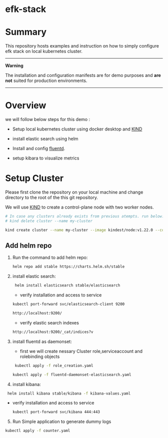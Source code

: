 # efk-stack
# Summary
This repository hosts examples and instruction on how to simply configure efk stack on local kubernetes cluster.

---
**Warning**

The installation and configuration manifests are for demo purposes and __are not__ suited for production environments. 

---

# Overview
we will follow below steps for this demo :  

- Setup local kubernetes cluster using docker desktop and [KIND](https://github.com/kubernetes-sigs/kind/releases)

- install elastic search using helm 
- Install and config [fluentd](https://www.fluentd.org/).  
- setup kibara to visualize metrics 



# Setup Cluster
Please first clone the repository on your local machine and change directory to the root of the this git repository.

We will use [KIND](https://github.com/kubernetes-sigs/kind/releases) to create a control-plane node with two worker nodes.

```bash
# In case any clusters already exists from previous atempts. run below:
# kind delete cluster --name my-cluster

kind create cluster --name my-cluster --image kindest/node:v1.22.0 --config demo-cluster.yaml
```
## Add helm repo
1. Run the command to add helm repo:

   ```bash
   helm repo add stable https://charts.helm.sh/stable
   ```

2. install elastic search:

   ```bash
    helm install elasticsearch stable/elasticsearch
   ```
    - verify installation and access to service

     ```bash
    kubectl port-forward svc/elasticsearch-client 9200
     ```
    ```bash
    http://localhost:9200/
   ```
    - verify elastic search indexes

     ```bash
    http://localhost:9200/_cat/indices?v
     ```

3. install fluentd as daemonset:
    - first we will create nessary Cluster role,serviceaccount and rolebinding objects

   ```bash
    kubectl apply -f role_creation.yaml
   ```

      ```bash
    kubectl apply -f fluentd-daemonset-elasticsearch.yaml
   ```

 4. install kibana:

   ```bash
    helm install kibana stable/kibana -f kibana-values.yaml
   ```  
- verify installation and access to service

    ```bash
    kubectl port-forward svc/kibana 444:443
     ```
 5. Run Simple application to generate dummy logs

   ```bash
 kubectl apply -f counter.yaml
   ```  
